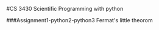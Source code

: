 #CS 3430 Scientific Programming with python


###Assignment1-python2-python3
Fermat's little theorom
